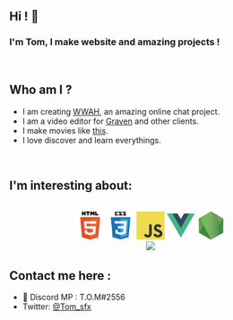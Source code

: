 ## Hi ! 👋
### I'm Tom, I make website and amazing projects !

<br>

## Who am I ?

- I am creating [WWAH](https://github.com/wwah), an amazing online chat project.
- I am a video editor for [Graven](https://www.youtube.com/user/Gravenilvectuto) and other clients.
- I make movies like [this](https://www.youtube.com/watch?v=BkOu2FzbLvI&t=6s).
- I love discover and learn everythings.

<br>

## I'm interesting about: 

<br>

<div align="center">
  <img height="50" src="https://raw.githubusercontent.com/github/explore/80688e429a7d4ef2fca1e82350fe8e3517d3494d/topics/html/html.png">
  <img height="50" src="https://raw.githubusercontent.com/github/explore/80688e429a7d4ef2fca1e82350fe8e3517d3494d/topics/css/css.png">
  <img height="50" src="https://raw.githubusercontent.com/github/explore/80688e429a7d4ef2fca1e82350fe8e3517d3494d/topics/javascript/javascript.png">
  <img height="50" src="https://raw.githubusercontent.com/github/explore/80688e429a7d4ef2fca1e82350fe8e3517d3494d/topics/vue/vue.png">
  <img height="50" src="https://raw.githubusercontent.com/github/explore/80688e429a7d4ef2fca1e82350fe8e3517d3494d/topics/nodejs/nodejs.png">
</div>

<div align="center">
  <img height="250" src="https://github-readme-stats.vercel.app/api?username=Tom-mp4&show_icons=true&hide_border=true">
</div>

## Contact me here :

- 📝 Discord MP : T.O.M#2556
- Twitter: [@Tom_sfx](https://twitter.com/Tom_sfx)
